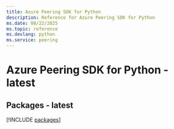 ```yaml
---
title: Azure Peering SDK for Python
description: Reference for Azure Peering SDK for Python
ms.date: 08/22/2025
ms.topic: reference
ms.devlang: python
ms.service: peering
---
```

# Azure Peering SDK for Python - latest
## Packages - latest
[!INCLUDE [packages](peering-index.md)]
